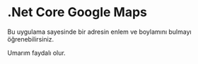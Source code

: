 # .Net Core Google Maps

Bu uygulama sayesinde bir adresin enlem ve boylamını bulmayı öğrenebilirsiniz.

Umarım faydalı olur.

